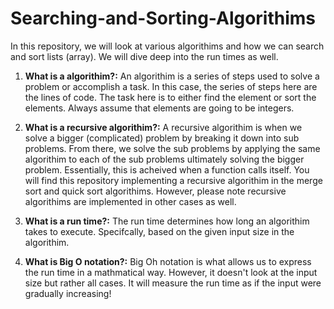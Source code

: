# Searching-and-Sorting-Algorithims
In this repository, we will look at various algorithims and how we can search and sort lists (array). We will dive deep into the run times as well.

1. **What is a algorithim?:** An algorithim is a series of steps used to solve a problem or accomplish a task. In this case, the series of steps here are the lines of code. The task here is to either find the element or sort the elements. Always assume that elements are going to be integers. 

2. **What is a recursive algorithim?:** A recursive algorithim is when we solve a bigger (complicated) problem by breaking it down into sub problems. From there, we solve the sub problems by applying the same algorithim to each of the sub problems ultimately solving the bigger problem. Essentially, this is acheived when a function calls itself. You will find this repository implementing a recursive algorithim in the merge sort and quick sort algorithims. However, please note recursive algorithims are implemented in other cases as well. 

3. **What is a run time?:** The run time determines how long an algorithim takes to execute. Specifcally, based on the given input size in the algorithim. 

4. **What is Big O notation?:** Big Oh notation is what allows us to express the run time in a mathmatical way. However, it doesn't look at the input size but rather all cases. It will measure the run time as if the input were gradually increasing!
